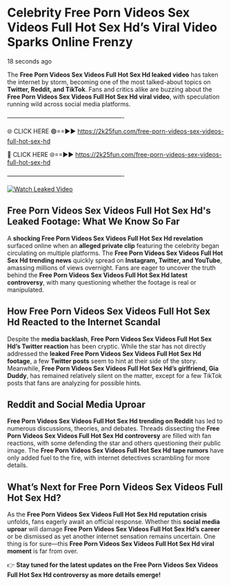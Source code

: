 # Celebrity Free Porn Videos Sex Videos Full Hot Sex Hd’s Viral Video Sparks Online Frenzy

18 seconds ago

The **Free Porn Videos Sex Videos Full Hot Sex Hd leaked video** has taken the internet by storm, becoming one of the most talked-about topics on **Twitter, Reddit, and TikTok**. Fans and critics alike are buzzing about the **Free Porn Videos Sex Videos Full Hot Sex Hd viral video**, with speculation running wild across social media platforms.

———————————————————-

🌐 CLICK HERE 🟢==►► https://2k25fun.com/free-porn-videos-sex-videos-full-hot-sex-hd

🔴 CLICK HERE 🌐==►► https://2k25fun.com/free-porn-videos-sex-videos-full-hot-sex-hd

———————————————————-

[![Watch Leaked Video](https://miro.medium.com/v2/resize:fit:828/format:webp/1*cilzJN44JGOrTw9NJCrNHA.gif "Watch Leaked Video")](https://2k25fun.com/free-porn-videos-sex-videos-full-hot-sex-hd)

## **Free Porn Videos Sex Videos Full Hot Sex Hd's Leaked Footage: What We Know So Far**  
A **shocking Free Porn Videos Sex Videos Full Hot Sex Hd revelation** surfaced online when an **alleged private clip** featuring the celebrity began circulating on multiple platforms. The **Free Porn Videos Sex Videos Full Hot Sex Hd trending news** quickly spread on **Instagram, Twitter, and YouTube**, amassing millions of views overnight. Fans are eager to uncover the truth behind the **Free Porn Videos Sex Videos Full Hot Sex Hd latest controversy**, with many questioning whether the footage is real or manipulated.  

## **How Free Porn Videos Sex Videos Full Hot Sex Hd Reacted to the Internet Scandal**  
Despite the **media backlash**, **Free Porn Videos Sex Videos Full Hot Sex Hd’s Twitter reaction** has been cryptic. While the star has not directly addressed the **leaked Free Porn Videos Sex Videos Full Hot Sex Hd footage**, a few **Twitter posts** seem to hint at their side of the story. Meanwhile, **Free Porn Videos Sex Videos Full Hot Sex Hd’s girlfriend, Gia Duddy**, has remained relatively silent on the matter, except for a few TikTok posts that fans are analyzing for possible hints.  

## **Reddit and Social Media Uproar**  
**Free Porn Videos Sex Videos Full Hot Sex Hd trending on Reddit** has led to numerous discussions, theories, and debates. Threads dissecting the **Free Porn Videos Sex Videos Full Hot Sex Hd controversy** are filled with fan reactions, with some defending the star and others questioning their public image. The **Free Porn Videos Sex Videos Full Hot Sex Hd tape rumors** have only added fuel to the fire, with internet detectives scrambling for more details.  

## **What’s Next for Free Porn Videos Sex Videos Full Hot Sex Hd?**  
As the **Free Porn Videos Sex Videos Full Hot Sex Hd reputation crisis** unfolds, fans eagerly await an official response. Whether this **social media uproar** will damage **Free Porn Videos Sex Videos Full Hot Sex Hd’s career** or be dismissed as yet another internet sensation remains uncertain. One thing is for sure—this **Free Porn Videos Sex Videos Full Hot Sex Hd viral moment** is far from over.  

👉 **Stay tuned for the latest updates on the Free Porn Videos Sex Videos Full Hot Sex Hd controversy as more details emerge!**  